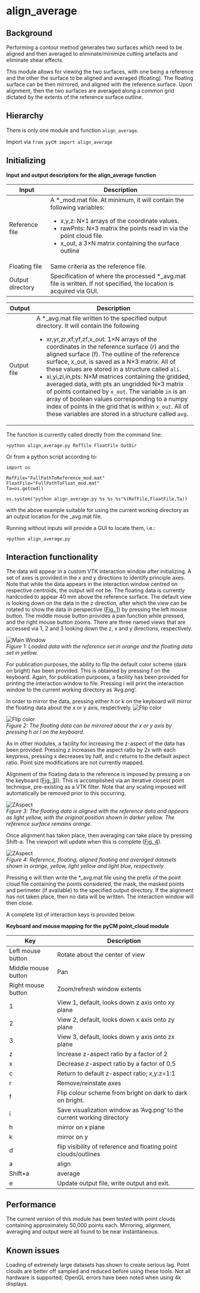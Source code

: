 # align_average

## Background
Performing a contour method generates two surfaces which need to be aligned and then averaged to eliminate/minimize cutting artefacts and eliminate shear effects.

This module allows for viewing the two surfaces, with one being a reference and the other the surface to be aligned and averaged (floating). The floating surface can be then mirrored, and aligned with the reference surface. Upon alignment, then the two surfaces are averaged along a common grid dictated by the extents of the reference surface outline.

## Hierarchy

There is only one module and function `align_average`.

Import via `from pyCM import align_average`

## Initializing

**Input and output descriptors for the align_average function**

Input | Description
---  |---
Reference file |	 A *_mod.mat file. At minimum, it will contain the following variables:<ul><li>x,y,z: N×1 arrays of the coordinate values.</li><li>rawPnts: N×3 matrix the points read in via the point cloud file.</li><li>x_out, a 3×N matrix containing the surface outline </li></ul> 
Floating file |	Same criteria as the reference file.
Output directory |	Specification of where the processed *_avg.mat file is written. If not specified, the location is acquired via GUI.

Output | Description
---  |---
Output file	| A *_avg.mat file written to the specified output directory. It will contain the following <ul><li>xr,yr,zr,xf,yf,zf,x_out: 1×N arrays of the coordinates in the reference surface (r) and the aligned surface (f). The outline of the reference surface, x_out, is saved as a N×3 matrix. All of these values are stored in a structure called `ali`. </li><li>xi,yi,zi,in,pts: N×M matrices containing the gridded, averaged data, with pts an ungridded N×3 matrix of points contained by `x_out`. The variable `in` is an array of boolean values corresponding to a numpy index of points in the grid that is within `x_out`. All of these variables are stored in a structure called `avg`.</li></ul>

The function is currently called directly from the command line:
~~~
>python align_average.py RefTile FloatFile OutDir
~~~
Or from a python script according to:
~~~
import os

RefFile="FullPathToReference_mod.mat"
FloatFile="FullPathToFloat_mod.mat"
Ta=os.getcwd()

os.system("python align_average.py %s %s %s"%(RefFile,FloatFile,Ta))
~~~
with the above example suitable for using the current working directory as an output location for the _avg.mat file.

Running without inputs will provide a GUI to locate them, i.e.:
~~~
>python align_average.py
~~~

##  Interaction functionality
The data will appear in a custom VTK interaction window after initializing. A set of axes is provided in the x and y directions to identify principle axes. Note that while the data appears in the interaction window centred on respective centroids, the output will *not* be. The floating data is currently hardcoded to appear 40 mm above the reference surface. The default view is looking down on the data in the z direction, after which the view can be rotated to show the data in perspective ([Fig. 1](#fig1)) by pressing the left mouse button. The middle mouse button provides a pan function while pressed, and the right mouse button zooms. There are three named views that are accessed via 1, 2 and 3 looking down the z, x and y directions, respectively. 

<span>![<span>Main Window</span>](images/Avg_loaded.png)</span>  
*<a name="fig1"></a> Figure 1: Loaded data with the reference set in orange and the floating data set in yellow.*

For publication purposes, the ability to flip the default color scheme (dark on bright) has been provided. This is obtained by pressing f on the keyboard. Again, for publication purposes, a facility has been provided for printing the interaction window to file. Pressing i will print the interaction window to the current working directory as ’Avg.png’.

In order to mirror the data, pressing either h or k on the keyboard will mirror the floating data about the x or y axis, respectively.
<span>![<span>Flip color</span>](images/Avg_flipped.png)</span>  

<span>![<span>Flip color</span>](images/Avg_flipped_properly.png)</span>  
*<a name="fig2"></a> Figure 2: The floating data can be mirrored about the x or y axis by pressing h or l on the keyboard.*

As in other modules, a facility for increasing the z-aspect of the data has been provided. Pressing z increases the aspect ratio by 2x with each keypress, pressing x decreases by half, and c returns to the default aspect ratio. Point size modifications are not currently mapped.

Alignment of the floating data to the reference is imposed by pressing a on the keyboard ([Fig. 3](#fig3))). This is accomplished via an iterative closest point technique, pre-existing as a VTK filter. Note that any scaling imposed will automatically be removed prior to this occurring.

<span>![<span>ZAspect</span>](images/Avg_aligned.png)</span>  
*<a name="fig3"></a> Figure 3: The floating data is aligned with the reference data and appears as light yellow, with the original position shown in darker yellow. The reference surface remains orange.*

Once alignment has taken place, then averaging can take place by pressing Shift-a. The viewport will update when this is complete ([Fig. 4](#fig4)).

<span>![<span>ZAspect</span>](images/Avg_averaged.png)</span>  
*<a name="fig4"></a> Figure 4: Reference, floating, aligned floating and averaged datasets shown in orange, yellow, light yellow and light blue, respectively.*

Pressing e will then write the *_avg.mat file using the prefix of the point cloud file containing the points considered, the mask, the masked points and perimeter (if available) to the specified output directory. If the alignment has not taken place, then no data will be written. The interaction window will then close.

A complete list of interaction keys is provided below. 

**Keyboard and mouse mapping for the pyCM point_cloud module**

Key | Description
---  |---
Left mouse button 	|Rotate about the center of view
Middle mouse button 	|Pan
Right mouse button 	|Zoom/refresh window extents
1 	|View 1, default, looks down z axis onto xy plane
2 	|View 2, default, looks down x axis onto zy plane
3 	|View 3, default, looks down y axis onto zx plane
z 	|Increase z-aspect ratio by a factor of 2
x 	|Decrease z-aspect ratio by a factor of 0.5
c 	|Return to default z-aspect ratio; x,y:z=1:1
r 	|Remove/reinstate axes
f 	|Flip colour scheme from bright on dark to dark on bright.
i 	|Save visualization window as ’Avg.png’ to the current working directory
h 	|mirror on x plane
k 	|mirror on y
d 	|flip visibility of reference and floating point clouds/outlines
a 	|align
Shift+a 	|average
e 	|Update output file, write output and exit.

## Performance
The current version of this module has been tested with point clouds containing approximately 50,000 points each. Mirroring, alignment, averaging and output were all found to be near instantaneous.


## Known issues

Loading of extremely large datasets has shown to create serious lag. Point clouds are better off sampled and reduced before using these tools. Not all hardware is supported; OpenGL errors have been noted when using 4k displays.